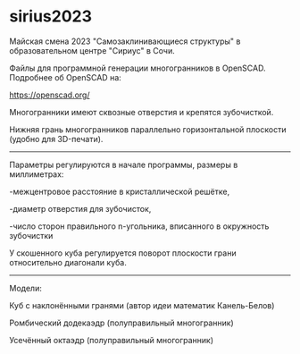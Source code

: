# sirius2023
Майская смена 2023 "Самозаклинивающиеся структуры" в образовательном центре "Сириус" в Сочи.

Файлы для программной генерации многогранников в OpenSCAD. Подробнее об OpenSCAD на:

https://openscad.org/

Многогранники имеют сквозные отверстия и крепятся зубочисткой.

Нижняя грань многогранников параллельно горизонтальной плоскости (удобно для 3D-печати).

********************

Параметры регулируются в начале программы, размеры в миллиметрах: 

-межцентровое расстояние в кристаллической решётке,

-диаметр отверстия для зубочисток,

-число сторон правильного n-угольника, вписанного в окружность зубочистки

У скошенного куба регулируется поворот плоскости грани относительно диагонали куба.

********************

Модели:

Куб с наклонёнными гранями (автор идеи математик Канель-Белов)

Ромбический додекаэдр (полуправильный многогранник)

Усечённый октаэдр (полуправильный многогранник)
